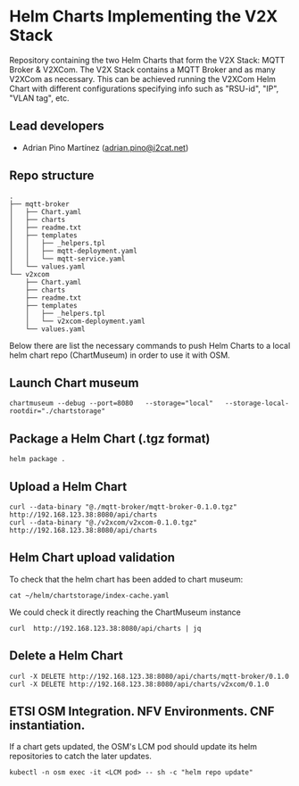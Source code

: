 # Helm Charts Implementing the V2X Stack
Repository containing the two Helm Charts that form the V2X Stack: MQTT Broker & V2XCom. The V2X Stack contains a MQTT Broker and as many V2XCom as necessary. This can be achieved running the V2XCom Helm Chart with different configurations specifying info such as "RSU-id", "IP", "VLAN tag", etc. 

## Lead developers
- Adrian Pino  Martínez (adrian.pino@i2cat.net)

## Repo structure
```
.
├── mqtt-broker
│   ├── Chart.yaml
│   ├── charts
│   ├── readme.txt
│   ├── templates
│   │   ├── _helpers.tpl
│   │   ├── mqtt-deployment.yaml
│   │   └── mqtt-service.yaml
│   └── values.yaml
└── v2xcom
    ├── Chart.yaml
    ├── charts
    ├── readme.txt
    ├── templates
    │   ├── _helpers.tpl
    │   └── v2xcom-deployment.yaml
    └── values.yaml
```

Below there are list the necessary commands to push Helm Charts to a local helm chart repo (ChartMuseum) in order to use it with OSM.

## Launch Chart museum
```
chartmuseum --debug --port=8080   --storage="local"   --storage-local-rootdir="./chartstorage"
```

## Package a Helm Chart (.tgz format)
```
helm package .
```

## Upload a Helm Chart
```
curl --data-binary "@./mqtt-broker/mqtt-broker-0.1.0.tgz" http://192.168.123.38:8080/api/charts
curl --data-binary "@./v2xcom/v2xcom-0.1.0.tgz" http://192.168.123.38:8080/api/charts
```

## Helm Chart upload validation
To check that the helm chart has been added to chart museum:
```
cat ~/helm/chartstorage/index-cache.yaml
```

We could check it directly reaching the ChartMuseum instance
```
curl  http://192.168.123.38:8080/api/charts | jq
```

## Delete a Helm  Chart
```
curl -X DELETE http://192.168.123.38:8080/api/charts/mqtt-broker/0.1.0
curl -X DELETE http://192.168.123.38:8080/api/charts/v2xcom/0.1.0
```

## ETSI OSM Integration. NFV Environments. CNF instantiation.
If a chart gets updated, the OSM's LCM pod should update its helm repositories to catch the later updates.
```
kubectl -n osm exec -it <LCM pod> -- sh -c "helm repo update"
```
